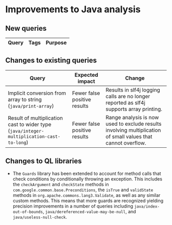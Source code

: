 # Improvements to Java analysis

## New queries

| **Query**                   | **Tags**  | **Purpose**                                                        |
|-----------------------------|-----------|--------------------------------------------------------------------|

## Changes to existing queries

| **Query**                  | **Expected impact**    | **Change**                                                       |
|----------------------------|------------------------|------------------------------------------------------------------|
| Implicit conversion from array to string (`java/print-array`) | Fewer false positive results | Results in slf4j logging calls are no longer reported as slf4j supports array printing. |
| Result of multiplication cast to wider type (`java/integer-multiplication-cast-to-long`) | Fewer false positive results | Range analysis is now used to exclude results involving multiplication of small values that cannot overflow. |

## Changes to QL libraries

* The `Guards` library has been extended to account for method calls that check
  conditions by conditionally throwing an exception. This includes the
  `checkArgument` and `checkState` methods in
  `com.google.common.base.Preconditions`, the `isTrue` and `validState` methods
  in `org.apache.commons.lang3.Validate`, as well as any similar custom
  methods. This means that more guards are recognized yielding precision
  improvements in a number of queries including `java/index-out-of-bounds`,
  `java/dereferenced-value-may-be-null`, and `java/useless-null-check`.


